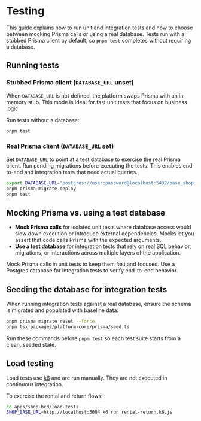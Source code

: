 # Testing

This guide explains how to run unit and integration tests and how to choose between mocking Prisma calls or using a real database. Tests run with a stubbed Prisma client by default, so `pnpm test` completes without requiring a database.

## Running tests

### Stubbed Prisma client (`DATABASE_URL` unset)

When `DATABASE_URL` is not defined, the platform swaps Prisma with an in-memory stub. This mode is ideal for fast unit tests that focus on business logic.

Run tests without a database:

```bash
pnpm test
```

### Real Prisma client (`DATABASE_URL` set)

Set `DATABASE_URL` to point at a test database to exercise the real Prisma client. Run pending migrations before executing the tests. This enables end-to-end and integration tests that need actual queries.

```bash
export DATABASE_URL="postgres://user:password@localhost:5432/base_shop_test"
pnpm prisma migrate deploy
pnpm test
```

## Mocking Prisma vs. using a test database

- **Mock Prisma calls** for isolated unit tests where database access would slow down execution or introduce external dependencies. Mocks let you assert that code calls Prisma with the expected arguments.
- **Use a test database** for integration tests that rely on real SQL behavior, migrations, or interactions across multiple layers of the application.

Mock Prisma calls in unit tests to keep them fast and focused. Use a Postgres database for integration tests to verify end-to-end behavior.

## Seeding the database for integration tests

When running integration tests against a real database, ensure the schema is migrated and populated with baseline data:

```bash
pnpm prisma migrate reset --force
pnpm tsx packages/platform-core/prisma/seed.ts
```

Run these commands before `pnpm test` so each test suite starts from a clean, seeded state.

## Load testing

Load tests use [k6](https://k6.io) and are run manually. They are not executed in continuous integration.

To exercise the rental and return flows:

```bash
cd apps/shop-bcd/load-tests
SHOP_BASE_URL=http://localhost:3004 k6 run rental-return.k6.js
```
